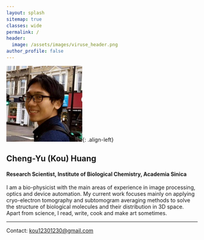 ```yaml
---
layout: splash
sitemap: true
classes: wide
permalink: /
header:
  image: /assets/images/viruse_header.png
author_profile: false
---
```

![image-left](/assets/images/kou_300x300.jpg){: .align-left}
## Cheng-Yu (Kou) Huang
#### Research Scientist, Institute of Biological Chemistry, Academia Sinica

I am a bio-physicist with the main areas of experience in image processing, optics and device automation. My current work focuses mainly on applying cryo-electron tomography and subtomogram averaging methods to solve the structure of biological molecules and their distribution in 3D space. Apart from science, I read, write, cook and make art sometimes.

---
Contact: kou12301230@gmail.com

